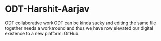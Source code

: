 # ODT-Harshit-Aarjav
ODT collaborative work
ODT can be kinda sucky and editing the same file together needs a workaround and thus we have now elevated our digital existence to a new platform: GitHub. 

